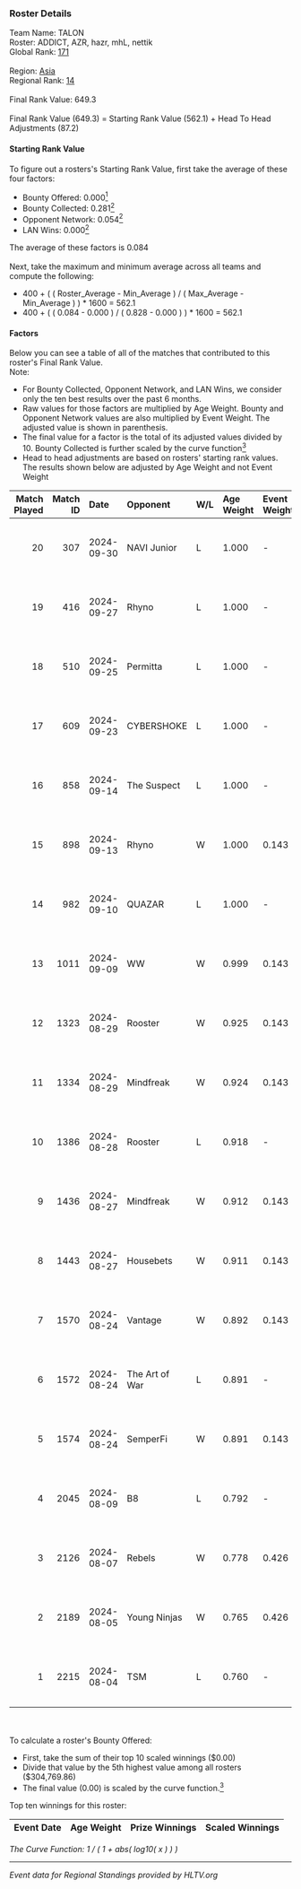 ### Roster Details<br />
Team Name: TALON<br />
Roster: ADDICT, AZR, hazr, mhL, nettik<br />
Global Rank: [171](../../standings_global_2024_10_09.md)<br />
<br />
Region: [Asia]( ../../standings_asia_2024_10_09.md)<br />
Regional Rank: [14]( ../../standings_asia_2024_10_09.md)<br />
<br />
Final Rank Value:  649.3<br />
<br />
Final Rank Value (649.3) = Starting Rank Value (562.1) + Head To Head Adjustments (87.2)<br />

#### Starting Rank Value<br />
To figure out a rosters's Starting Rank Value, first take the average of these four factors:<br />
- Bounty Offered: 0.000[<sup>1</sup>](#table2)
- Bounty Collected: 0.281[<sup>2</sup>](#table1)
- Opponent Network: 0.054[<sup>2</sup>](#table1)
- LAN Wins: 0.000[<sup>2</sup>](#table1)

The average of these factors is 0.084<br />
<br />
Next, take the maximum and minimum average across all teams and compute the following:<br />
- 400 + ( ( Roster_Average - Min_Average ) / ( Max_Average - Min_Average ) ) * 1600 = 562.1
- 400 + ( ( 0.084 - 0.000 ) / ( 0.828 - 0.000 ) ) * 1600 = 562.1


#### Factors<br />
Below you can see a table of all of the matches that contributed to this roster's Final Rank Value.<br />
Note:<br />

- For Bounty Collected, Opponent Network, and LAN Wins, we consider only the ten best results over the past 6 months.
- Raw values for those factors are multiplied by Age Weight. Bounty and Opponent Network values are also multiplied by Event Weight. The adjusted value is shown in parenthesis.
- The final value for a factor is the total of its adjusted values divided by 10. Bounty Collected is further scaled by the curve function[<sup>3</sup>](#curveFunction)
- Head to head adjustments are based on rosters' starting rank values. The results shown below are adjusted by Age Weight and not Event Weight
<span id="table1"></span><br />


| Match Played | Match ID | Date       | Opponent       | W/L | Age Weight | Event Weight | Bounty Collected | Opponent Network | LAN Wins  | H2H Adj. | Roster                         |
| -: | -: | :- | :- | :- | :- | :- | :- | :- | :- | -: | :- |
|           20 |      307 | 2024-09-30 | NAVI Junior    | L   | 1.000      | -            | -                | -                | -         |    -4.08 | ADDICT, AZR, hazr, mhL, nettik |
|           19 |      416 | 2024-09-27 | Rhyno          | L   | 1.000      | -            | -                | -                | -         |    -8.82 | ADDICT, AZR, hazr, mhL, nettik |
|           18 |      510 | 2024-09-25 | Permitta       | L   | 1.000      | -            | -                | -                | -         |    -7.68 | ADDICT, AZR, hazr, mhL, nettik |
|           17 |      609 | 2024-09-23 | CYBERSHOKE     | L   | 1.000      | -            | -                | -                | -         |    -4.31 | ADDICT, AZR, hazr, mhL, nettik |
|           16 |      858 | 2024-09-14 | The Suspect    | L   | 1.000      | -            | -                | -                | -         |    -9.81 | ADDICT, AZR, hazr, mhL, nettik |
|           15 |      898 | 2024-09-13 | Rhyno          | W   | 1.000      | 0.143        | 0.046 (0.007)    | 0.494 (0.071)    | 0 (0.000) |    22.66 | ADDICT, AZR, hazr, mhL, nettik |
|           14 |      982 | 2024-09-10 | QUAZAR         | L   | 1.000      | -            | -                | -                | -         |   -19.05 | ADDICT, AZR, hazr, mhL, nettik |
|           13 |     1011 | 2024-09-09 | WW             | W   | 0.999      | 0.143        | 0.000 (0.000)    | 0.200 (0.028)    | 0 (0.000) |    10.07 | ADDICT, AZR, hazr, mhL, nettik |
|           12 |     1323 | 2024-08-29 | Rooster        | W   | 0.925      | 0.143        | 0.022 (0.003)    | 0.266 (0.035)    | 0 (0.000) |    19.21 | ADDICT, AZR, hazr, mhL, nettik |
|           11 |     1334 | 2024-08-29 | Mindfreak      | W   | 0.924      | 0.143        | 0.002 (0.000)    | 0.252 (0.033)    | 0 (0.000) |    17.09 | ADDICT, AZR, hazr, mhL, nettik |
|           10 |     1386 | 2024-08-28 | Rooster        | L   | 0.918      | -            | -                | -                | -         |    -8.98 | ADDICT, AZR, hazr, mhL, nettik |
|            9 |     1436 | 2024-08-27 | Mindfreak      | W   | 0.912      | 0.143        | 0.002 (0.000)    | 0.252 (0.033)    | 0 (0.000) |    17.41 | ADDICT, AZR, hazr, mhL, nettik |
|            8 |     1443 | 2024-08-27 | Housebets      | W   | 0.911      | 0.143        | 0.001 (0.000)    | 0.159 (0.021)    | 0 (0.000) |    16.01 | ADDICT, AZR, hazr, mhL, nettik |
|            7 |     1570 | 2024-08-24 | Vantage        | W   | 0.892      | 0.143        | 0.000 (0.000)    | 0.119 (0.015)    | 0 (0.000) |    11.50 | ADDICT, AZR, hazr, mhL, nettik |
|            6 |     1572 | 2024-08-24 | The Art of War | L   | 0.891      | -            | -                | -                | -         |   -10.54 | ADDICT, AZR, hazr, mhL, nettik |
|            5 |     1574 | 2024-08-24 | SemperFi       | W   | 0.891      | 0.143        | 0.000 (0.000)    | 0.100 (0.013)    | 0 (0.000) |     9.67 | ADDICT, AZR, hazr, mhL, nettik |
|            4 |     2045 | 2024-08-09 | B8             | L   | 0.792      | -            | -                | -                | -         |    -1.56 | ADDICT, AZR, hazr, mhL, nettik |
|            3 |     2126 | 2024-08-07 | Rebels         | W   | 0.778      | 0.426        | 0.049 (0.016)    | 0.560 (0.186)    | 0 (0.000) |    21.75 | ADDICT, AZR, hazr, mhL, nettik |
|            2 |     2189 | 2024-08-05 | Young Ninjas   | W   | 0.765      | 0.426        | 0.006 (0.002)    | 0.321 (0.105)    | 0 (0.000) |    18.86 | ADDICT, AZR, hazr, mhL, nettik |
|            1 |     2215 | 2024-08-04 | TSM            | L   | 0.760      | -            | -                | -                | -         |    -2.17 | ADDICT, AZR, hazr, mhL, nettik |

<br />
<span id="table2"></span><br />
To calculate a roster's Bounty Offered:<br />

- First, take the sum of their top 10 scaled winnings ($0.00)
- Divide that value by the 5th highest value among all rosters ($304,769.86)
- The final value (0.00) is scaled by the curve function.[<sup>3</sup>](#curveFunction)

Top ten winnings for this roster:<br />

| Event Date | Age Weight | Prize Winnings | Scaled Winnings |
| :- | -: | :- | :- |


<span id="curveFunction"></span>_The Curve Function: 1 / ( 1 + abs( log10( x ) ) )_<br />

---
_Event data for Regional Standings provided by HLTV.org_<br />
